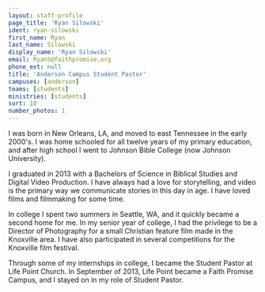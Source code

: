 ```yaml
---
layout: staff-profile
page_title: 'Ryan Silowski'
ident: ryan-silowski
first_name: Ryan
last_name: Silowski
display_name: 'Ryan Silowski'
email: RyanS@faithpromise.org
phone_ext: null
title: 'Anderson Campus Student Pastor'
campuses: [anderson]
teams: [students]
ministries: [students]
sort: 10
number_photos: 1
---
```


I was born in New Orleans, LA, and moved to east Tennessee in the early 2000's. I was home schooled for all twelve years of my primary education, and after high school I went to Johnson Bible College (now Johnson University).

I graduated in 2013 with a Bachelors of Science in Biblical Studies and Digital Video Production. I have always had a love for storytelling, and video is the primary way we communicate stories in this day in age. I have loved films and filmmaking for some time.

In college I spent two summers in Seattle, WA, and it quickly became a second home for me. In my senior year of college, I had the privilege to be a Director of Photography for a small Christian feature film made in the Knoxville area. I have also participated in several competitions for the Knoxville film festival.

Through some of my internships in college, I became the Student Pastor at Life Point Church. In September of 2013, Life Point became a Faith Promise Campus, and I stayed on in my role of Student Pastor.